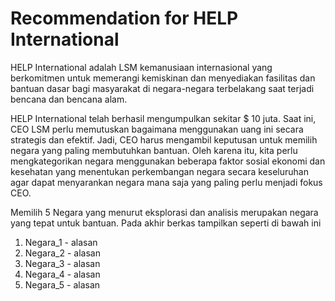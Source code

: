 # Recommendation for HELP International

HELP International adalah LSM kemanusiaan internasional yang berkomitmen untuk
memerangi kemiskinan dan menyediakan fasilitas dan bantuan dasar bagi masyarakat di
negara-negara terbelakang saat terjadi bencana dan bencana alam.

HELP International telah berhasil mengumpulkan sekitar $ 10 juta. Saat ini, CEO LSM perlu
memutuskan bagaimana menggunakan uang ini secara strategis dan efektif. Jadi, CEO harus
mengambil keputusan untuk memilih negara yang paling membutuhkan bantuan. Oleh karena
itu, kita perlu mengkategorikan negara menggunakan beberapa faktor sosial
ekonomi dan kesehatan yang menentukan perkembangan negara secara keseluruhan 
agar dapat menyarankan negara mana saja yang paling perlu menjadi fokus CEO.

Memilih 5 Negara yang menurut eksplorasi dan analisis merupakan negara yang
tepat untuk bantuan. Pada akhir berkas tampilkan seperti di bawah ini
1. Negara_1 - alasan
2. Negara_2 - alasan
3. Negara_3 - alasan
4. Negara_4 - alasan
5. Negara_5 - alasan
